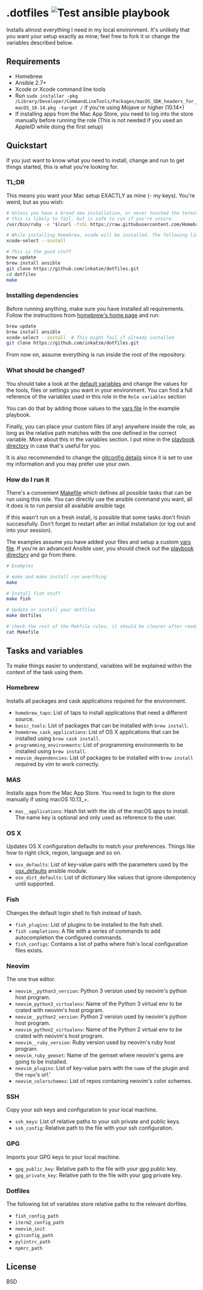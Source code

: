 # .dotfiles ![Test ansible playbook](https://github.com/inkatze/ansible-dotfiles/workflows/Test%20ansible%20playbook/badge.svg?branch=master)

Installs almost everything I need in my local environment. It's unlikely that you want your
setup exactly as mine; feel free to fork it or change the variables described below.

## Requirements

- Homebrew
- Ansible 2.7+
- Xcode or Xcode command line tools
- Run `sudo installer -pkg /Library/Developer/CommandLineTools/Packages/macOS_SDK_headers_for_macOS_10.14.pkg -target /`
if you're using Mojave or higher (10.14+)
- If installing apps from the Mac App Store, you need to log into the store manually before running the role (This is not needed if you used an AppleID while doing the first setup)

## Quickstart

If you just want to know what you need to install, change and run to get things started,
this is what you're looking for.

### TL;DR

This means you want your Mac setup EXACTLY as mine (- my keys). You're weird, but as you wish:

```bash
# Unless you have a brand new installation, or never touched the terminal before
# this is likely to fail, but is safe to run if you're unsure.
/usr/bin/ruby -e "$(curl -fsSL https://raw.githubusercontent.com/Homebrew/install/master/install)"

# While installing Homebrew, xcode will be installed. The following line should not be needed.
xcode-select --install

# This is the good stuff
brew update
brew install ansible
git clone https://github.com/inkatze/dotfiles.git
cd dotfiles
make
```

### Installing dependencies

Before running anything, make sure you have installed all requirements. Follow the instructions
from [homebrew's home page](https://brew.sh/) and run:

```bash
brew update
brew install ansible
xcode-select --install  # This might fail if already installed
git clone https://github.com/inkatze/dotfiles.git
```

From now on, assume everything is run inside the root of the repository.

### What should be changed?

You should take a look at the [default variables](defaults/main.yml) and change the values for
the tools, files or settings you want in your environment. You can find a full reference of
the variables used in this role in the `Role variables` section

You can do that by adding those values to the [vars file](playbook/vars.yml) in the example
playbook.

Finally, you can place your custom files (if any) anywhere inside the role, as long as the relative
path matches with the one defined in the correct variable. More about this in the variables section.
I put mine in the [playbook directory](playbook) in case that's useful for you.

It is also recommended to change the [gitconfig details](files/gitconfig) since it is set to use my information and you may prefer use your own.

### How do I run it

There's a convenient [Makefile](Makefile) which defines all possible tasks that can be run using
this role. You can directly use the ansible command you want, all it does is to run persist all
available ansible tags

If this wasn't run on a fresh install, is possible that some tasks don't finish successfully. Don't
forget to restart after an initial installation (or log out and into your session).

The examples assume you have added your files and setup a custom [vars file](playbook/vars.yml).
If you're an advanced Ansible user, you should check out the [playbook directory](playbook) and go
from there.

```bash
# Examples

# make and make install run everthing
make

# Install fish stuff
make fish

# Update or install your dotfiles
make dotfiles

# check the rest of the Makfile rules, it should be clearer after reading the docs.
cat Makefile
```

## Tasks and variables

To make things easier to understand, variables will be explained within the context of the task
using them.

### Homebrew

Installs all packages and cask applications required for the environment.

- `homebrew_taps`: List of taps to install applications that need a different source.
- `basic_tools`: List of packages that can be installed with `brew install`.
- `homebrew_cask_applications`: List of OS X applications that can be installed using `brew cask install`.
- `programming_environments`: List of programming environments to be installed using `brew install`.
- `neovim_dependencies`: List of packages to be installed with `brew install` required by vim to work correctly.

### MAS

Installs apps from the Mac App Store. You need to login to the store manually if using macOS 10.13_+.

- `mas__applications`: Hash list with the ids of the macOS apps to install. The name key is optional and only used as reference to the user.

### OS X

Updates OS X configuration defaults to match your preferences. Things like how to right click,
region, language and so on.

- `osx_defaults`: List of key-value pairs with the parameters used by the [osx_defaults][osx_defaults] ansible module.
- `osx_dict_defaults`: List of dictionary like values that ignore idempotency until supported.

### Fish

Changes the default login shell to fish instead of bash.

- `fish_plugins`: List of plugins to be installed to the fish shell.
- `fish completions`: A file with a series of commands to add autocompletion the configured commands.
- `fish_configs`: Contains a list of paths where fish's local configuration files exists.

### Neovim

The one true editor.

- `neovim__python3_version`: Python 3 version used by neovim's python host program.
- `neovim_python3_virtualenv`: Name of the Python 3 virtual env to be crated with neovim's host program.
- `neovim__python2_version`: Python 2 version used by neovim's python host program.
- `neovim_python2_virtualenv`: Name of the Python 2 virtual env to be crated with neovim's host program.
- `neovim__ruby_version`: Ruby version used by neovim's ruby host program.
- `neovim_ruby_gemset`: Name of the gemset where neovim's gems are going to be installed.
- `neovim_plugins`: List of key-value pairs with the `name` of the plugin and the `repo`'s url.'
- `neovim_colorschemes`: List of repos containing neovim's color schemes.

### SSH

Copy your ssh keys and configuration to your local machine.

- `ssh_keys`: List of relative paths to your ssh private and public keys.
- `ssh_config`: Relative path to the file with your ssh configuration.

### GPG

Imports your GPG keys to your local machine.

- `gpg_public_key`: Relative path to the file with your gpg public key.
- `gpg_private_key`: Relative path to the file with your gpg private key.

### Dotfiles

The following list of variables store relative paths to the relevant dorfiles.

- `fish_config_path`
- `iterm2_config_path`
- `neovim_init`
- `gitconfig_path`
- `pylintrc_path`
- `npmrc_path`

## License

BSD


[osx_defaults]: https://docs.ansible.com/ansible/2.6/modules/osx_defaults_module.html "osx_defaults Ansible module docs"

